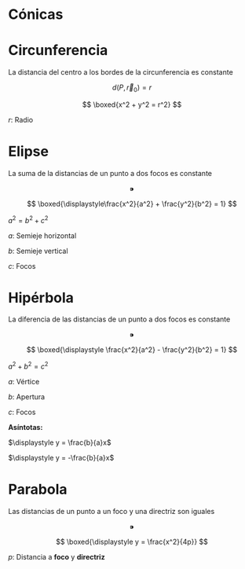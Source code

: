 # Cónicas

# Circunferencia

La distancia del centro a los bordes de la circunferencia es constante

$$
d(P, \vec r_0) = r
$$

$$
\boxed{x^2 + y^2 = r^2}
$$

$r$: Radio

# Elipse

La suma de la distancias de un punto a dos focos es constante 

$$
⁍
$$

$$
\boxed{\displaystyle\frac{x^2}{a^2} + \frac{y^2}{b^2} = 1}
$$

$a^2 = b^2 + c^2$

$a$: Semieje horizontal

$b$: Semieje vertical

$c$: Focos

# Hipérbola

La diferencia de las distancias de un punto a dos focos es constante

$$
⁍
$$

$$
\boxed{\displaystyle \frac{x^2}{a^2} - \frac{y^2}{b^2} = 1}
$$

$a^2 + b^2 = c^2$

$a$: Vértice

$b$: Apertura

$c$: Focos

**Asíntotas:**

$\displaystyle y = \frac{b}{a}x$

$\displaystyle y = -\frac{b}{a}x$

# Parabola

Las distancias de un punto a un foco y una directriz son iguales

$$
⁍
$$

$$
\boxed{\displaystyle y = \frac{x^2}{4p}}
$$

$p$: Distancia a **foco** y **directriz**